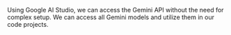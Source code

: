 Using Google AI Studio, we can access the Gemini API without the need for complex setup. We can access all Gemini models and utilize them in our code projects.

